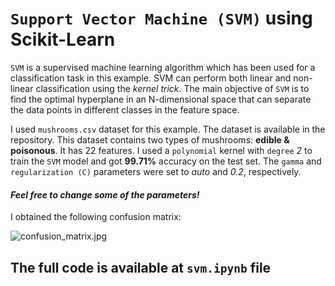 # `Support Vector Machine (SVM)` using Scikit-Learn

`SVM` is a supervised machine learning algorithm which has been used for a classification task in this example. SVM can perform both linear and non-linear classification using the _kernel trick_. The main objective of `SVM` is to find the optimal hyperplane in an N-dimensional space that can separate the data points in different classes in the feature space.

I used `mushrooms.csv` dataset for this example. The dataset is available in the repository. This dataset contains two types of mushrooms: __edible & poisonous__. It has 22 features. I used a `polynomial` kernel with `degree` _2_ to train the `SVM` model and got __99.71%__ accuracy on the test set. The `gamma` and `regularization (C)` parameters were set to _auto_ and _0.2_, respectively.

#### _Feel free to change some of the parameters!_

I obtained the following confusion matrix:

![confusion_matrix.jpg](https://github.com/randomaccess2023/MG2023/blob/main/Video%2059/confusion_matrix.jpg "confusion_matrix.jpg")

## The full code is available at `svm.ipynb` file 
